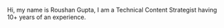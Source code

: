 Hi, my name is Roushan Gupta, I am a Technical Content Strategist having 10+ years of an experience.
